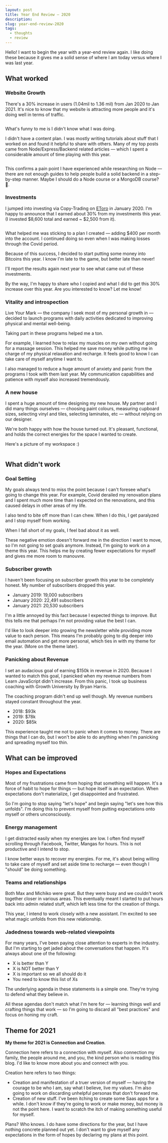 ```yaml
---
layout: post
title: Year End Review — 2020
description:
slug: year-end-review-2020
tags:
  - thoughts
  - review
---
```


Hello! I want to begin the year with a year-end review again. I like doing these because it gives me a solid sense of where I am today versus where I was last year.

<!-- more -->

## What worked

### Website Growth

There's a 30% increase in users (1.04mil to 1.36 mil) from Jan 2020 to Jan 2021. It's nice to know that my website is attracting more people and it's doing well in terms of traffic.

<figure role="figure">
  <img src="/images/2021/review/analytics.png" alt="">
</figure> 

What's funny to me is I didn't know what I was doing.

I didn't have a content plan. I was mostly writing tutorials about stuff that I worked on and found it helpful to share with others. Many of my top posts came from Node/Express/Backend related articles — which I spent a considerable amount of time playing with this year.

<figure role="figure">
  <img src="/images/2021/review/top-articles.png" alt="">
</figure>

This confirms a pain point I have experienced while researching on Node — there are not enough guides to help people build a solid backend in a step-by-step manner. Maybe I should do a Node course or a MongoDB course? 🤔.

### Investments

I jumped into investing via Copy-Trading on [EToro](https://etoro.tw/35PxUym) in January 2020. I'm happy to announce that I earned about 30% from my investments this year. (I invested $8,600 total and earned ~ $2,500 from it).

<figure role="figure">
  <img src="/images/2021/review/e-toro.png" alt="">
</figure>

What helped me was sticking to a plan I created — adding $400 per month into the account. I continued doing so even when I was making losses through the Covid period.

Because of this success, I decided to start putting some money into Bitcoins this year. I know I'm late to the game, but better late than never!

I'll report the results again next year to see what came out of these investments.

By the way, I'm happy to share who I copied and what I did to get this 30% increase over this year. Are you interested to know? Let me know!

### Vitality and introspection

Live Your Mark — the company I seek most of my personal growth in — decided to launch programs with daily activities dedicated to improving physical and mental well-being.

Taking part in these programs helped me a ton.

For example, I learned how to relax my muscles on my own without going for a massage session. This helped me save money while putting me in charge of my physical relaxation and recharge. It feels good to know I can take care of myself anytime I want to.

I also managed to reduce a huge amount of anxiety and panic from the programs I took with them last year. My communication capabilities and patience with myself also increased tremendously.

### A new house

I spent a huge amount of time designing my new house. My partner and I did many things ourselves — choosing paint colours, measuring cupboard sizes, selecting vinyl and tiles, selecting laminates, etc — without relying on our designer.

We're both happy with how the house turned out. It's pleasant, functional, and holds the correct energies for the space I wanted to create.

Here's a picture of my workspace :)

<figure role="figure">
  <img src="/images/2021/review/workspace.jpeg" alt="">
</figure>

## What didn't work

### Goal Setting

My goals always tend to miss the point because I can't foresee what's going to change this year. For example, Covid derailed my renovation plans and I spent much more time than I expected on the renovations, and this caused delays in other areas of my life.

I also tend to bite off more than I can chew. When I do this, I get paralyzed and I stop myself from working.

When I fall short of my goals, I feel bad about it as well.

These negative emotion doesn't forward me in the direction I want to move, so I'm not going to set goals anymore. Instead, I'm going to work on a theme this year. This helps me by creating fewer expectations for myself and gives me more room to manouvre.

### Subscriber growth

I haven't been focusing on subscriber growth this year to be completely honest. My number of subscribers dropped this year.

- January 2019: 19,000 subscribers
- January 2020: 22,491 subscribers
- January 2021: 20,530 subscribers

I'm a little annoyed by this fact because I expected things to improve. But this tells me that perhaps I'm not providing value the best I can.

I'd like to look deeper into growing the newsletter while providing more value to each person. This means I'm probably going to dig deeper into email automation and get more personal, which ties in with my theme for the year. (More on the theme later).

### Panicking about Revenue

I set an audacious goal of earning $150k in revenue in 2020. Because I wanted to match this goal, I panicked when my revenue numbers from Learn JavaScript didn't increase. From this panic, I took up business coaching with Growth University by Bryan Harris.

The coaching program didn't end up well though. My revenue numbers stayed constant throughout the year.

- 2018: $93k
- 2019: $78k
- 2020: $85k

This experience taught me not to panic when it comes to money. There are things that I can do, but I won't be able to do anything when I'm panicking and spreading myself too thin.

## What can be improved

### Hopes and Expectations

Most of my frustrations came from hoping that something will happen. It's a force of habit to hope for things — but hope itself is an expectation. When expectations don't materialize, I get disappointed and frustrated.

So I'm going to stop saying "let's hope" and begin saying "let's see how this unfolds". I'm doing this to prevent myself from putting expectations onto myself or others unconsciously.

### Energy management

I get distracted easily when my energies are low. I often find myself scrolling through Facebook, Twitter, Mangas for hours. This is not productive and I intend to stop.

I know better ways to recover my energies. For me, it's about being willing to take care of myself and set aside time to recharge — even though I "should" be doing something.

### Teams and relationships

Both Max and Michiko were great. But they were busy and we couldn't work together closer in various areas. This eventually meant I started to put hours back into admin related stuff, which left less time for the creation of things.

This year, I intend to work closely with a new assistant. I'm excited to see what magic unfolds from this new relationship.

### Jadedness towards web-related viewpoints

For many years, I've been paying close attention to experts in the industry. But I'm starting to get jaded about the conversations that happen. It's always about one of the following:

- X is better than Y
- X is NOT better than Y
- X is important so we all should do it
- You need to know this list of Xs

The underlying agenda in these statements is a simple one. They're trying to defend what they believe in.

All these agendas don't match what I'm here for — learning things well and crafting things that work — so I'm going to discard all "best practices" and focus on honing my craft.

## Theme for 2021

**My theme for 2021 is Connection and Creation**.

Connection here refers to a connection with myself. Also connection my family, the people around me, and you, the kind person who is reading this blog. I'd like to know more about you and connect with you.

Creation here refers to two things:

- Creation and manifestation of a truer version of myself — having the courage to be who I am, say what I believe, live my values. I'm also going to work on discarding unhelpful personas that don't forward me.
- Creation of new stuff. I've been itching to create some Saas apps for a while. I don't know if they're going to work or make money, but money is not the point here. I want to scratch the itch of making something useful for myself.

Plans? Who knows. I do have some directions for the year, but I have nothing concrete planned out yet. I don't want to give myself any expectations in the form of hopes by declaring my plans at this point.
